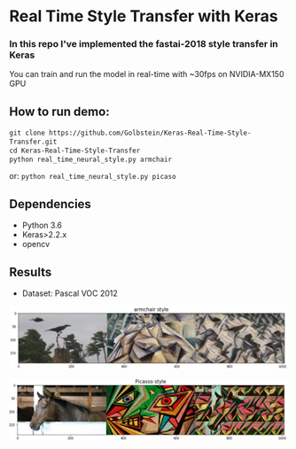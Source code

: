# Real Time Style Transfer with Keras

### In this repo I've implemented the fastai-2018 style transfer in Keras

You can train and run the model in real-time with ~30fps on NVIDIA-MX150 GPU

## How to run demo:

```
git clone https://github.com/Golbstein/Keras-Real-Time-Style-Transfer.git
cd Keras-Real-Time-Style-Transfer
python real_time_neural_style.py armchair
```
or: `python real_time_neural_style.py picaso`


## Dependencies
* Python 3.6
* Keras>2.2.x
* opencv

## Results
* Dataset: Pascal VOC 2012

![alt text](https://github.com/Golbstein/Keras-Real-Time-Style-Transfer/blob/master/examples/armchair.JPG)

![alt text](https://github.com/Golbstein/Keras-Real-Time-Style-Transfer/blob/master/examples/picasso.JPG)
